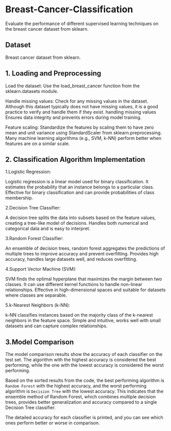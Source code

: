 # Breast-Cancer-Classification

Evaluate the performance of different supervised learning techniques on the breast cancer dataset from sklearn.

## Dataset

Breast cancer dataset from sklearn.

## 1. Loading and Preprocessing

Load the dataset:
Use the load_breast_cancer function from the sklearn.datasets module.

Handle missing values:
Check for any missing values in the dataset. Although this dataset typically does not have missing values, it is a good practice to verify and handle them if they exist.
handling missing values Ensures data integrity and prevents errors during model training.

Feature scaling:
Standardize the features by scaling them to have zero mean and unit variance using StandardScaler from sklearn.preprocessing. Many machine learning algorithms (e.g., SVM, k-NN) perform better when features are on a similar scale.

## 2. Classification Algorithm Implementation


1.Logistic Regression:

 Logistic regression is a linear model used for binary classification. It estimates the probability that an instance belongs to a particular class. Effective for binary classification and can provide probabilities of class membership.

2.Decision Tree Classifier:

 A decision tree splits the data into subsets based on the feature values, creating a tree-like model of decisions.
Handles both numerical and categorical data and is easy to interpret.

3.Random Forest Classifier:

 An ensemble of decision trees, random forest aggregates the predictions of multiple trees to improve accuracy and prevent overfitting. 
Provides high accuracy, handles large datasets well, and reduces overfitting.

4.Support Vector Machine (SVM):

 SVM finds the optimal hyperplane that maximizes the margin between two classes. It can use different kernel functions to handle non-linear relationships.
Effective in high-dimensional spaces and suitable for datasets where classes are separable.

5.k-Nearest Neighbors (k-NN):

 k-NN classifies instances based on the majority class of the k-nearest neighbors in the feature space.
Simple and intuitive, works well with small datasets and can capture complex relationships.

## 3.Model Comparison

The model comparison results show the accuracy of each classifier on the test set. The algorithm with the highest accuracy is considered the best performing, while the one with the lowest accuracy is considered the worst performing.

Based on the sorted results from the code, the best performing algorithm is `Random Forest` with the highest accuracy, and the worst performing algorithm is `Decision Tree` with the lowest accuracy. This indicates that the ensemble method of Random Forest, which combines multiple decision trees, provides better generalization and accuracy compared to a single Decision Tree classifier.

The detailed accuracy for each classifier is printed, and you can see which ones perform better or worse in comparison.

